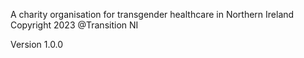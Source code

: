 A charity organisation for transgender healthcare in Northern Ireland
Copyright 2023 @Transition NI

Version 1.0.0
